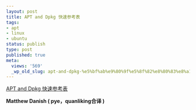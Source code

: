 ```yaml
---
layout: post
title: APT and Dpkg 快速参考表
tags:
- apt
- linux
- ubuntu
status: publish
type: post
published: true
meta:
  views: '569'
  _wp_old_slug: apt-and-dpkg-%e5%bf%ab%e9%80%9f%e5%8f%82%e8%80%83%e8%a1%a8
---
```

<font color="#000000"><a href="http://i18n.linux.net.cn/others/APT_and_Dpkg.php" target="_blank">APT and Dpkg 快速参考表</a></font>
<p align="left"> <strong>Matthew Danish ( pye，quanliking合译 )</strong></p>
